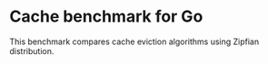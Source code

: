 # Cache benchmark for Go

This benchmark compares cache eviction algorithms using Zipfian distribution.